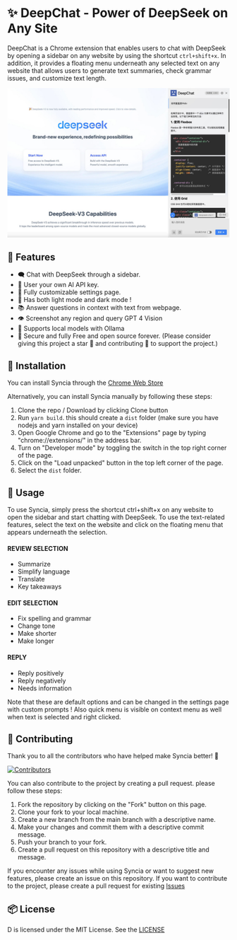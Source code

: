 # ✨ DeepChat - Power of DeepSeek on Any Site

DeepChat is a Chrome extension that enables users to chat with DeepSeek by opening a sidebar on any website by using the shortcut `ctrl+shift+x`. In addition, it provides a floating menu underneath any selected text on any website that allows users to generate text summaries, check grammar issues, and customize text length.

![DeepChat preview](images/demo.png)

## 🦾 Features

- 🗨️ Chat with DeepSeek through a sidebar.
- 🔑 User your own AI API key.
- 💯 Fully customizable settings page.
- 🎨 Has both light mode and dark mode !
- 📚 Answer questions in context with text from webpage.
- 👁️ Screenshot any region and query GPT 4 Vision
- 🦙 Supports local models with Ollama
- 🔐 Secure and fully Free and open source forever. (Please consider giving this project a star 🌟 and contributing 💖 to support the project.)

## 🐳 Installation

You can install Syncia through the [Chrome Web Store](https://chromewebstore.google.com/detail/deepchat-power-of-chatgpt/femhcibnncinlabdboehojdhfcihpkpl?hl=en&authuser=0)

Alternatively, you can install Syncia manually by following these steps:

1. Clone the repo / Download by clicking Clone button
2. Run `yarn build`. this should create a `dist` folder (make sure you have nodejs and yarn installed on your device)
3. Open Google Chrome and go to the "Extensions" page by typing "chrome://extensions/" in the address bar.
4. Turn on "Developer mode" by toggling the switch in the top right corner of the page.
5. Click on the "Load unpacked" button in the top left corner of the page.
6. Select the `dist` folder.

## 💫 Usage

To use Syncia, simply press the shortcut ctrl+shift+x on any website to open the sidebar and start chatting with DeepSeek. To use the text-related features, select the text on the website and click on the floating menu that appears underneath the selection.

#### REVIEW SELECTION

- Summarize
- Simplify language
- Translate
- Key takeaways

#### EDIT SELECTION

- Fix spelling and grammar
- Change tone
- Make shorter
- Make longer

#### REPLY

- Reply positively
- Reply negatively
- Needs information

Note that these are default options and can be changed in the settings page with custom prompts ! Also quick menu is visible on context menu as well when text is selected and right clicked.

## 💖 Contributing

Thank you to all the contributors who have helped make Syncia better! 👏

[![Contributors](https://contrib.rocks/image?repo=Royal-lobster/Syncia)](https://github.com/Royal-lobster/Syncia/graphs/contributors)

You can also contribute to the project by creating a pull request. please follow these steps:

1. Fork the repository by clicking on the "Fork" button on this page.
2. Clone your fork to your local machine.
3. Create a new branch from the main branch with a descriptive name.
4. Make your changes and commit them with a descriptive commit message.
5. Push your branch to your fork.
6. Create a pull request on this repository with a descriptive title and message.



If you encounter any issues while using Syncia or want to suggest new features, please create an issue on this repository. If you want to contribute to the project, please create a pull request for existing [Issues](https://github.com/Royal-lobster/Syncia/issues?q=is%3Aissue+is%3Aopen+sort%3Aupdated-desc)

## 📦 License

D is licensed under the MIT License. See the [LICENSE](https://github.com/Royal-lobster/Syncia/blob/main/LICENSE)

